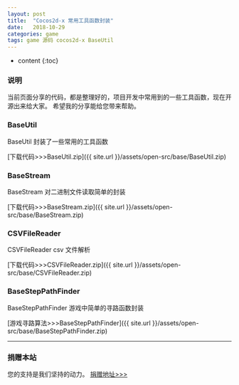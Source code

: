 ```yaml
---
layout: post
title:  "Cocos2d-x 常用工具函数封装"
date:   2018-10-29
categories: game
tags: game 源码 cocos2d-x BaseUtil
---
```


* content
{:toc}


### 说明

当前页面分享的代码，都是整理好的，项目开发中常用到的一些工具函数，现在开源出来给大家。
希望我的分享能给您带来帮助。



### BaseUtil

BaseUtil 封装了一些常用的工具函数

[下载代码>>>BaseUtil.zip]({{ site.url }}/assets/open-src/base/BaseUtil.zip)


### BaseStream

BaseStream 对二进制文件读取简单的封装

[下载代码>>>BaseStream.zip]({{ site.url }}/assets/open-src/base/BaseStream.zip)



### CSVFileReader

CSVFileReader csv 文件解析

[下载代码>>>CSVFileReader.zip]({{ site.url }}/assets/open-src/base/CSVFileReader.zip)



### BaseStepPathFinder

BaseStepPathFinder 游戏中简单的寻路函数封装

[游戏寻路算法>>>BaseStepPathFinder]({{ site.url }}/assets/open-src/base/BaseStepPathFinder.zip)

---


### 捐赠本站

您的支持是我们坚持的动力。 
[捐赠地址>>>](https://06linux.com/about/#%E6%8D%90%E8%B5%A0%E6%9C%AC%E7%AB%99)






